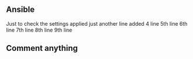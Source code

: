 ## Ansible
Just to check the settings applied
just another line
added 4 line
5th line
6th line
7th line
8th line
9th line
## Comment anything



